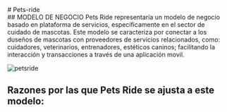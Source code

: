 <div text-align = 'center'>
# Pets-ride
</div>
## MODELO DE NEGOCIO
Pets Ride representaría un modelo de negocio basado en plataforma de servicios, específicamente en el sector de cuidado de mascotas. Este modelo se caracteriza por conectar a los duseños de mascotas con proveedores de servicios relacionados, como: cuidadores, veterinarios, entrenadores, estéticos caninos; facilitando la interacción y transacciones a través de una aplicación movil.


![petsride](/)


## Razones por las que Pets Ride se ajusta a este modelo:


